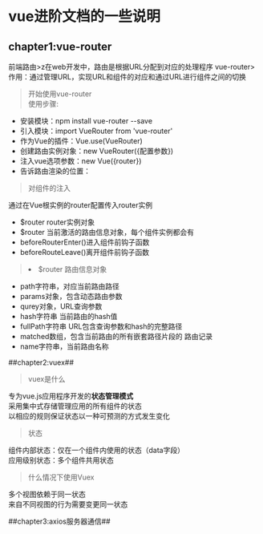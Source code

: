 # vue进阶文档的一些说明 #
## chapter1:vue-router ##
前端路由>z在web开发中，路由是根据URL分配到对应的处理程序
vue-router>作用：通过管理URL，实现URL和组件的对应和通过URL进行组件之间的切换

> 开始使用vue-router<br>
> 使用步骤:
<ul>
<li>安装模块：npm install vue-router --save</li>
<li>引入模块：import VueRouter from 'vue-router'</li>
<li>作为Vue的插件：Vue.use(VueRouter)</li>
<li>创建路由实例对象：new VueRouter({配置参数})</li>
<li>注入vue选项参数：new Vue({router})</li>
<li>告诉路由渲染的位置：<router-view></router-view></li>
</ul>


>对组件的注入<br>

通过在Vue根实例的router配置传入router实例<br>
<ul>
<li>$router router实例对象</li>
<li>$router 当前激活的路由信息对象，每个组件实例都会有</li>
<li>beforeRouterEnter()进入组件前钩子函数</li>
<li>beforeRouteLeave()离开组件前钩子函数</li>
</ul>

><li>$router 路由信息对象</li>
<ul>
<li>path字符串，对应当前路由路径</li>
<li>params对象，包含动态路由参数</li>
<li>qurey对象，URL查询参数</li>
<li>hash字符串 当前路由的hash值</li>
<li>fullPath字符串 URL包含查询参数和hash的完整路径</li>
<li>matched数组，包含当前路由的所有嵌套路径片段的 路由记录</li>
<li>name字符串，当前路由名称</li>
</ul>





##chapter2:vuex##
>vuex是什么<br>

专为vue.js应用程序开发的**状态管理模式**<br>
采用集中式存储管理应用的所有组件的状态<br>
以相应的规则保证状态以一种可预测的方式发生变化<br>

>状态

组件内部状态：仅在一个组件内使用的状态（data字段）<br>
应用级别状态：多个组件共用状态<br>

>什么情况下使用Vuex

多个视图依赖于同一状态<br>
来自不同视图的行为需要变更同一状态<br>

##chapter3:axios服务器通信##
